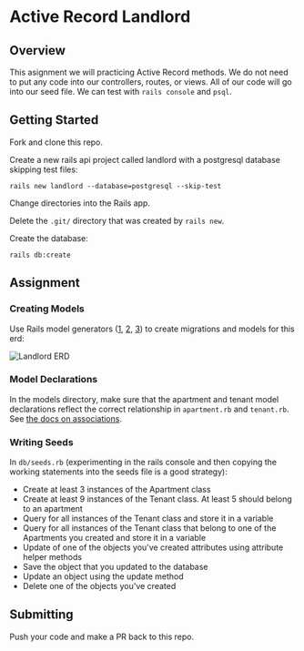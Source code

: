 # Active Record Landlord

## Overview

This asignment we will practicing Active Record methods. We do not need to put any code into our controllers, routes, or views. All of our code will go into our seed file. We can test with `rails console` and `psql`.

## Getting Started

Fork and clone this repo.

Create a new rails api project called landlord with a postgresql database skipping test files:

```shell
rails new landlord --database=postgresql --skip-test
```

Change directories into the Rails app.

Delete the `.git/` directory that was created by `rails new`.

Create the database:

```shell
rails db:create
```

## Assignment

### Creating Models

Use Rails model generators ([1](https://guides.rubyonrails.org/getting_started.html#creating-the-article-model), [2](https://richonrails.com/articles/rails-model-generator-shortcuts), [3](https://railsguides.net/advanced-rails-model-generators/)) to create migrations and models for this erd:

![Landlord ERD](https://media.git.generalassemb.ly/user/6387/files/7cbf7ad4-ab7a-11e8-8af3-3cc7f69cb59f)

### Model Declarations

In the models directory, make sure that the apartment and tenant model declarations reflect the correct relationship in `apartment.rb` and `tenant.rb`. See [the docs on associations](https://guides.rubyonrails.org/association_basics.html).

### Writing Seeds

In `db/seeds.rb` (experimenting in the rails console and then copying the working statements into the seeds file is a good strategy):

- Create at least 3 instances of the Apartment class
- Create at least 9 instances of the Tenant class. At least 5 should belong to an apartment
- Query for all instances of the Tenant class and store it in a variable
- Query for all instances of the Tenant class that belong to one of the Apartments you created and store it in a variable
- Update of one of the objects you've created attributes using attribute helper methods
- Save the object that you updated to the database
- Update an object using the update method
- Delete one of the objects you've created

## Submitting

Push your code and make a PR back to this repo.
